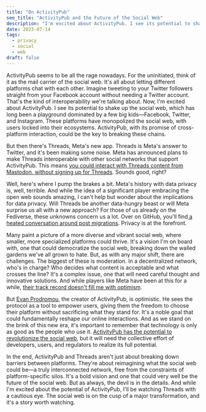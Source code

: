 ```yaml
---
title: "On ActivityPub"
seo_title: "ActivityPub and the Future of the Social Web"
description: "I'm excited about ActivityPub. I see its potential to shake up the social web, which has long been a playground dominated by tech giants. Meta has promised to hook up Threads into ActivityPub, but I can't help but wonder about the implications for data privacy."
date: 2023-07-14
tags:
  - privacy
  - social
  - web
draft: false
---
```



ActivityPub seems to be all the rage nowadays. For the uninitiated, think of it as the mail carrier of the social web. It's all about letting different platforms chat with each other. Imagine tweeting to your Twitter followers straight from your Facebook account without needing a Twitter account. That's the kind of interoperability we're talking about. Now, I'm excited about ActivityPub. I see its potential to shake up the social web, which has long been a playground dominated by a few big kids—Facebook, Twitter, and Instagram. These platforms have monopolized the social web, with users locked into their ecosystems. ActivityPub, with its promise of cross-platform interaction, could be the key to breaking these chains.

But then there's Threads, Meta's new app. Threads is Meta's answer to Twitter, and it's been making some noise. Meta has announced plans to make Threads interoperable with other social networks that support ActivityPub. This means [you could interact with Threads content from Mastodon, without signing up for Threads](https://www.wired.com/story/meta-threads-privacy-decentralization/). Sounds good, right?

Well, here's where I pump the brakes a bit. Meta's history with data privacy is, well, terrible. And while the idea of a significant player embracing the open web sounds amazing, I can't help but wonder about the implications for data privacy. Will Threads be another data-hungry beast or will Meta surprise us all with a new approach? For those of us already on the Fediverse, these unknowns concern us a lot. Over on GitHub, you'll find[ a heated conversation around post migrations](https://github.com/mastodon/mastodon/issues/12423#issuecomment-1634753417). Privacy is at the forefront.

Many paint a picture of a more diverse and vibrant social web, where smaller, more specialized platforms could thrive. It's a vision I'm on board with, one that could democratize the social web, breaking down the walled gardens we've all grown to hate. But, as with any major shift, there are challenges. The biggest of these is moderation. In a decentralized network, who's in charge? Who decides what content is acceptable and what crosses the line? It's a complex issue, one that will need careful thought and innovative solutions. And while players like Meta have been at this for a while, [their track record doesn't fill me with optimism](https://www.theverge.com/2019/2/25/18229714/cognizant-facebook-content-moderator-interviews-trauma-working-conditions-arizona).

But [Evan Prodromou](https://github.com/evanp), the creator of ActivityPub, is optimistic. He sees the protocol as a tool to empower users, giving them the freedom to choose their platform without sacrificing what they stand for. It's a noble goal that could fundamentally reshape our online interactions. And as we stand on the brink of this new era, it's important to remember that technology is only as good as the people who use it. [ActivityPub has the potential to revolutionize the social web](https://www.theverge.com/2023/4/20/23689570/activitypub-protocol-standard-social-network), but it will need the collective effort of developers, users, and regulators to realize its full potential.

In the end, ActivityPub and Threads aren't just about breaking down barriers between platforms. They're about reimagining what the social web could be—a truly interconnected network, free from the constraints of platform-specific silos. It's a bold vision and one that could very well be the future of the social web. But as always, the devil is in the details. And while I'm excited about the potential of ActivityPub, I'll be watching Threads with a cautious eye. The social web is on the cusp of a major transformation, and it's a story worth watching.